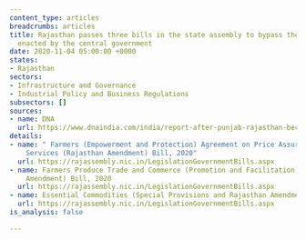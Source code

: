 ```yaml
---
content_type: articles
breadcrumbs: articles
title: Rajasthan passes three bills in the state assembly to bypass the farm laws
  enacted by the central government
date: 2020-11-04 05:00:00 +0000
states:
- Rajasthan
sectors:
- Infrastructure and Governance
- Industrial Policy and Business Regulations
subsectors: []
sources:
- name: DNA
  url: https://www.dnaindia.com/india/report-after-punjab-rajasthan-becomes-second-state-to-introduce-bills-to-counteract-impact-of-centre-s-farm-laws-2853505
details:
- name: " Farmers (Empowerment and Protection) Agreement on Price Assurance and Farm
    Services (Rajasthan Amendment) Bill, 2020"
  url: https://rajassembly.nic.in/LegislationGovernmentBills.aspx
- name: Farmers Produce Trade and Commerce (Promotion and Facilitation) (Rajasthan
    Amendment) Bill, 2020
  url: https://rajassembly.nic.in/LegislationGovernmentBills.aspx
- name: Essential Commodities (Special Provisions and Rajasthan Amendment) Bill 2020
  url: https://rajassembly.nic.in/LegislationGovernmentBills.aspx
is_analysis: false

---
```

